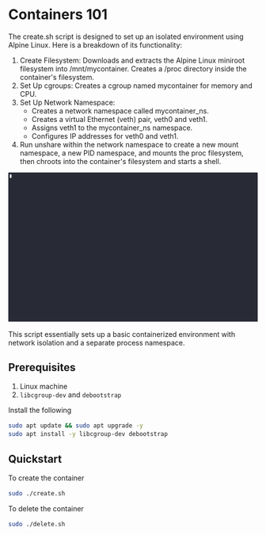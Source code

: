 # Containers 101

The create.sh script is designed to set up an isolated environment using Alpine Linux. Here is a breakdown of its functionality:

1. Create Filesystem: Downloads and extracts the Alpine Linux miniroot filesystem into /mnt/mycontainer. Creates a /proc directory inside the container's filesystem.
2. Set Up cgroups: Creates a cgroup named mycontainer for memory and CPU.
3. Set Up Network Namespace:
   * Creates a network namespace called mycontainer_ns.
   * Creates a virtual Ethernet (veth) pair, veth0 and veth1.
   * Assigns veth1 to the mycontainer_ns namespace.
   * Configures IP addresses for veth0 and veth1.
4. Run unshare within the network namespace to create a new mount namespace, a new PID namespace, and mounts the proc filesystem, then chroots into the container's filesystem and starts a shell.

![Demo](demo.gif)

This script essentially sets up a basic containerized environment with network isolation and a separate process namespace.

## Prerequisites

1. Linux machine
2. `libcgroup-dev` and `debootstrap`

Install the following

```sh
sudo apt update && sudo apt upgrade -y
sudo apt install -y libcgroup-dev debootstrap
```

## Quickstart

To create the container
```sh
sudo ./create.sh
```

To delete the container
```sh
sudo ./delete.sh
```

